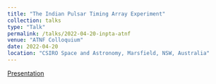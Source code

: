 ```yaml
---
title: "The Indian Pulsar Timing Array Experiment"
collection: talks
type: "Talk"
permalink: /talks/2022-04-20-inpta-atnf
venue: "ATNF Colloquium"
date: 2022-04-20
location: "CSIRO Space and Astronomy, Marsfield, NSW, Australia"
---
```


[Presentation](http://dx.doi.org/10.13140/RG.2.2.21836.08323)
